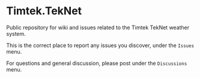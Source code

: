 # Timtek.TekNet
Public repository for wiki and issues related to the Timtek TekNet weather system.

This is the correct place to report any issues you discover, under the `Issues` menu.

For questions and general discussion, please post under the `Discussions` menu.

